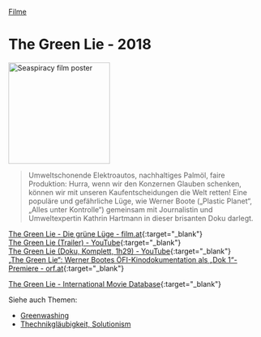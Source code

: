 [Filme](../filme.html)

# The Green Lie - 2018

<img src="https://image.film.at/images/cfs_poster_480w_678h/3015861/green-lie-plakat.png" height="200" alt="Seaspiracy film poster">   

> Umweltschonende Elektroautos, nachhaltiges Palmöl, faire Produktion: Hurra, wenn wir den Konzernen Glauben schenken, können wir mit unseren Kaufentscheidungen die Welt retten! Eine populäre und gefährliche Lüge, wie Werner Boote („Plastic Planet“, „Alles unter Kontrolle“) gemeinsam mit Journalistin und Umweltexpertin Kathrin Hartmann in dieser brisanten Doku darlegt.

[The Green Lie - Die grüne Lüge - film.at](https://www.film.at/green-lie){:target="_blank"}   
[The Green Lie (Trailer) - YouTube](https://www.youtube.com/watch?v=e_AY6p3KZ8I){:target="_blank"}   
[The Green Lie (Doku, Komplett, 1h29) - YouTube](https://www.youtube.com/watch?v=9iWecz_mIGw){:target="_blank"}   
[„The Green Lie“: Werner Bootes ÖFI-Kinodokumentation als „Dok 1“-Premiere - orf.at](https://tv.orf.at/highlights/orf1/191219_dok1_the_green_lie100.html){:target="_blank"}   

[The Green Lie - International Movie Database](https://www.imdb.com/title/tt5887760){:target="_blank"}

Siehe auch Themen: 
* [Greenwashing](../thema/greenwashing.html)   
* [Thechnikgläubigkeit, Solutionism](../thema/solutionism.html)   
